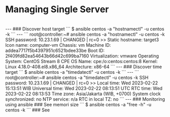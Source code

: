 # Managing Single Server
<br>
---
### Discover host target
```
$ ansible centos -a "hostnamectl" -u centos -k
```
---
```
root@controller:~# ansible centos -a "hostnamectl" -u centos -k
SSH password:
10.23.1.69 | CHANGED | rc=0 >>
   Static hostname: target3
         Icon name: computer-vm
           Chassis: vm
        Machine ID: addea7717f5b4397951c6521bdee33be
           Boot ID: 2f409fd82ea54643b66d42c699ba7160
    Virtualization: vmware
  Operating System: CentOS Stream 8
       CPE OS Name: cpe:/o:centos:centos:8
            Kernel: Linux 4.18.0-408.el8.x86_64
      Architecture: x86-64
```
---
### Discover time target
```
$ ansible centos -a "timedatectl" -u centos -k
```
---
```
root@controller:~# ansible centos -a "timedatectl" -u centos -k
SSH password:
10.23.1.69 | CHANGED | rc=0 >>
               Local time: Wed 2023-02-22 15:13:51 WIB
           Universal time: Wed 2023-02-22 08:13:51 UTC
                 RTC time: Wed 2023-02-22 08:13:53
                Time zone: Asia/Jakarta (WIB, +0700)
System clock synchronized: no
              NTP service: n/a
          RTC in local TZ: no
```
---
### Monitoring using ansible
### See memori size
```
$ ansible centos -a "free -h" -u centos -k
```
### See 
